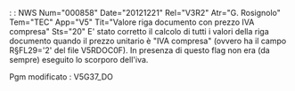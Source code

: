 :  : NWS Num="000858" Date="20121221" Rel="V3R2" Atr="G. Rosignolo" Tem="TEC" App="V5" Tit="Valore riga documento con prezzo IVA compresa" Sts="20"
E' stato corretto il calcolo di tutti i valori della riga documento quando il prezzo unitario è "IVA compresa" (ovvero ha il campo R§FL29='2' del file V5RDOC0F). In presenza di questo flag non era (da sempre) eseguito lo scorporo dell'iva.

Pgm modificato :  V5G37_DO
